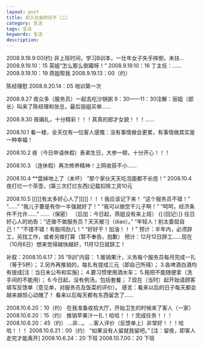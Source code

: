 ```yaml
---
layout: post
title: 初入社会的日子（二）
category: 生活
tags: 生活
keywords: 生活
description: 
---
```

2008.9.19.9:00(约)
非上班时间，学习B训本，一壮年女子失手摔倒，未扶…
2008.9.19.10：15
英姐“怎么那么倒霉呀！”
2008.9.19.10：16
丁主任：……
2008.9.19.10：19
燕姐帮我
2008.9.19.13：00（约）

陈经理慰
2008.9.20.14：05
培训第一次

2008.9.27
夜众多（服务员）一起去吃沙锅粥
9：30——11：30注解：丽姐（部长）叫来了陈经理和张总，最后丽姐买单……

2008.9.30
夜婚礼，十分精彩！！！真真的郎才女貌！！！……

2008.10.1
看一楼，全天仅有一位客人感慨：没有事情做会更累，有事情做其实是一种幸福！

2008.10.2
夜（今日申请休假）表弟生日，大参一顿，十分开心！！！

2008.10.3
（连休假）再次修养精神！上网收获不小……

2008.10.4
**盘掉地上了（未坏）
“那个家伙天天吃泡面都不长痘！”
2008.10.4
夜打烂一个茶壶，(第三次打烂东西)记载扣除工资10元

2008.10.5
[[[[[有太多好心人了]]]]]！！！我应该记下来！
“这个服务员不错！”
“……”
“我儿子要是有你一半强就好了！”
“我可以做您干儿子啊！”
“呵呵，经济条件不允许……”
……（保密）
（后加：今日起，燕姐没有来上班）
{[（回记）]}
往日好心人的劝告：“还做不做服务员？天天被刁（diao）。”
“年轻人！别太委屈自己！”
“不错不错！有股闯劲儿！”
“好好干！加油！！！”
预计：半年内，必须辞工，另找工作，或者另做打算（暂不奉告，抱歉）
预计：12月12日辞工……现在（10月6日）想来觉得越快越好，11月12日就辞工！

补叙：2008.10.6.17：35
“B训”内容：
1.推销果汁，义务每个服务员每月完成一扎（等于5杯）；
2.另外再推销的，每扎有提成三元（即自己所得）；
3.各啤酒白酒均有提成[注：当日未公布和实施]；
4.要习惯使用酒水车；
5.拖把不能随便拿（洗手间的不能用）；
6.今日起，没有例汤，包括套餐；
7.现在（当时）起开始请顾客填写反馈单（意见单，对服务员及饭菜的评价）。
感言：看来以后的日子每天都会越来越惊心动魄了！
看来以后每天都有东西留念了……

2008.10.6.20：10（约）
在我准备收拾大厅，开始卫生的时候来了客人（一家）
2008.10.6.20：15（约）
推销苹果汁一扎！哈哈！！！完成任务！！！
2008.10.6.20：45（约）
…非…。
…客人评价（反馈单上）非常好！！！哈哈！！！
2008.10.6.21：00（约）
“如果没有人留就我留吧。”
[注：留夜，即客人走完才能离开]
2008.10.6.24：20
下班
2008.10.7.00：20
下班